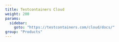 ```yaml
---
title: Testcontainers Cloud
weight: 200
params:
  sidebar:
    goto: "https://testcontainers.com/cloud/docs/"
group: "Products"
---
```


